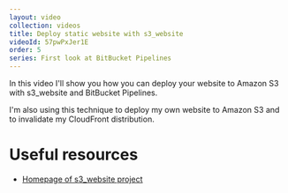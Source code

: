 ```yaml
---
layout: video
collection: videos
title: Deploy static website with s3_website
videoId: 57pwPxJer1E
order: 5
series: First look at BitBucket Pipelines
---
```


In this video I'll show you how you can deploy your website to Amazon S3 with s3_website and BitBucket Pipelines.

I'm also using this technique to deploy my own website to Amazon S3 and to invalidate my CloudFront distribution.

# Useful resources
* <a href="https://github.com/laurilehmijoki/s3_website" target="_blank">Homepage of s3_website project</a>